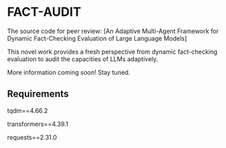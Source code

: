 # FACT-AUDIT

The source code for peer review: [An Adaptive Multi-Agent Framework for Dynamic Fact-Checking Evaluation of Large Language Models]

This novel work provides a fresh perspective from dynamic fact-checking evaluation to audit the capacities of LLMs adaptively.

More information coming soon! Stay tuned.

## Requirements

tqdm==4.66.2

transformers==4.39.1

requests==2.31.0
